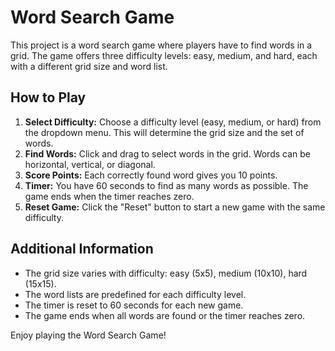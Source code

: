 # Word Search Game

This project is a word search game where players have to find words in a grid. The game offers three difficulty levels: easy, medium, and hard, each with a different grid size and word list.

## How to Play

1. **Select Difficulty:** Choose a difficulty level (easy, medium, or hard) from the dropdown menu. This will determine the grid size and the set of words.
2. **Find Words:** Click and drag to select words in the grid. Words can be horizontal, vertical, or diagonal.
3. **Score Points:** Each correctly found word gives you 10 points.
4. **Timer:** You have 60 seconds to find as many words as possible. The game ends when the timer reaches zero.
5. **Reset Game:** Click the "Reset" button to start a new game with the same difficulty.

## Additional Information

- The grid size varies with difficulty: easy (5x5), medium (10x10), hard (15x15).
- The word lists are predefined for each difficulty level.
- The timer is reset to 60 seconds for each new game.
- The game ends when all words are found or the timer reaches zero.

Enjoy playing the Word Search Game!
